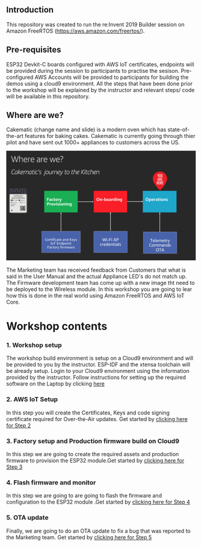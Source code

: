 ## Introduction

This repository was created to run the re:Invent 2019 Builder session on Amazon FreeRTOS (https://aws.amazon.com/freertos/).

## Pre-requisites

ESP32 Devkit-C boards configured with AWS IoT certificates, endpoints will be provided during the session to participants to practise the sesison. Pre-configured AWS Accounts will be provided to participants for building the demos using a cloud9 environment. All the steps that have been done prior to the workshop will be explained by the instructor and relevant steps/ code will be available in this repository.

## Where are we?

Cakematic (change name and slide) is a modern oven which has state-of-the-art features for baking cakes. Cakematic is currently going through thier pilot and have sent out 1000+ appliances to customers across the US.

![where?](docs/where_are_we.png)

The Marketing team has received feedback from Customers that what is said in the User Manual and the actual Appliance LED's do not match up. The Firmware development team has come up with a new image tht need to be deployed to the Wireless module. In this workshop you are going to lear how this is done in the real world using Amazon FreeRTOS and AWS IoT Core.


# Workshop contents

### 1. Workshop setup
The workshop build environment is setup on a Cloud9 environment and will be provided to you by the instructor. ESP-IDF and the xtensa toolchain will be already setup. Login to your Cloud9 environment using the information provided by the instructor. Follow instructions for setting up the required software on the Laptop by clicking [here]() 

### 2. AWS IoT Setup
In this step you will create the Certificates, Keys and code signing certificate required for Over-the-Air updates. Get started by [clicking here for Step 2](docs/02_AWS_IOT_SETUP.md)

### 3. Factory setup and Production firmware build on Cloud9
In this step we are going to create the required assets and production firmware to provision the ESP32 module.Get started by [clicking here for Step 3]()

### 4. Flash firmware and monitor
In this step we are going to are going to flash the firmware and configuration to the ESP32 module .Get started by [clicking here for Step 4]()

### 5. OTA update
Finally, we are going to do an OTA update to fix a bug that was reported to the Marketing team. Get started by [clicking here for Step 5]() 


